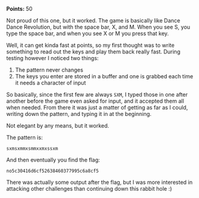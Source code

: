 **Points:** 50

Not proud of this one, but it worked.  The game is basically like Dance Dance Revolution, but with the space bar, X, and M.  When you see S, you type the space bar, and when you see X or M you press that key.

Well, it can get kinda fast at points, so my first thought was to write something to read out the keys and play them back really fast.  During testing however I noticed two things:

1. The pattern never changes
2. The keys you enter are stored in a buffer and one is grabbed each time it needs a character of input

So basically, since the first few are always `SXM`, I typed those in one after another before the game even asked for input, and it accepted them all when needed.  From there it was just a matter of getting as far as I could, writing down the pattern, and typing it in at the beginning.

Not elegant by any means, but it worked.

The pattern is:

`sxmsxmmxsmmxxmxssxm`

And then eventually you find the flag:

`no5c30416d6cf52638460377995c6a8cf5`

There was actually some output after the flag, but I was more interested in attacking other challenges than continuing down this rabbit hole  :)
